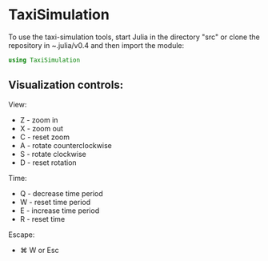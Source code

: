 # TaxiSimulation

To use the taxi-simulation tools, start Julia in the directory "src" or clone the repository in ~.julia/v0.4 and then import the module:

```julia
using TaxiSimulation
```


## Visualization controls:
View:
-	Z - zoom in
-	X - zoom out
-	C - reset zoom
-	A - rotate counterclockwise
-	S - rotate clockwise
-	D - reset rotation

Time:
-	Q - decrease time period
-	W - reset time period
-	E - increase time period
-	R - reset time

Escape:
-	⌘ W or Esc

